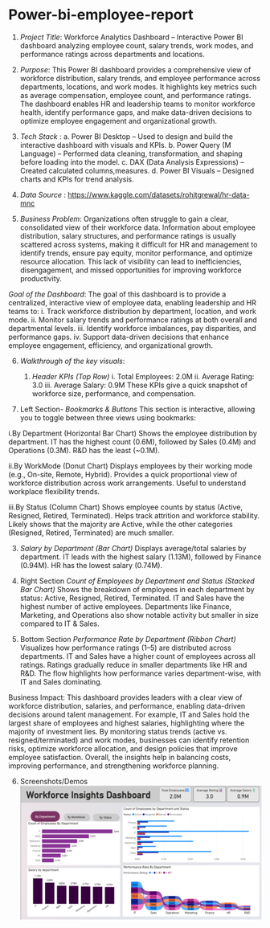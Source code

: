 # Power-bi-employee-report
1. *Project Title*:
   Workforce Analytics Dashboard – Interactive Power BI dashboard analyzing employee count, salary trends, work modes, and performance ratings across departments and locations.

2. *Purpose*: This Power BI dashboard provides a comprehensive view of workforce distribution, salary trends, and employee performance across departments, locations, and work modes. It highlights key metrics such as average compensation, employee count, and performance ratings. The dashboard enables HR and leadership teams to monitor workforce health, identify performance gaps, and make data-driven decisions to optimize employee engagement and organizational growth.
   
3. *Tech Stack* :
a. Power BI Desktop – Used to design and build the interactive dashboard with visuals and KPIs.
b. Power Query (M Language) – Performed data cleaning, transformation, and shaping before loading into the model.
c. DAX (Data Analysis Expressions) – Created calculated columns,measures.
d. Power BI Visuals – Designed charts and KPIs for trend analysis.

4. *Data Source* :
   https://www.kaggle.com/datasets/rohitgrewal/hr-data-mnc

5. *Business Problem*:
Organizations often struggle to gain a clear, consolidated view of their workforce data. Information about employee distribution, salary structures, and performance ratings is usually scattered across systems, making it difficult for HR and management to identify trends, ensure pay equity, monitor performance, and optimize resource allocation. This lack of visibility can lead to inefficiencies, disengagement, and missed opportunities for improving workforce productivity.

*Goal of the Dashboard*:
The goal of this dashboard is to provide a centralized, interactive view of employee data, enabling leadership and HR teams to:
i. Track workforce distribution by department, location, and work mode.
ii. Monitor salary trends and performance ratings at both overall and departmental levels.
iii. Identify workforce imbalances, pay disparities, and performance gaps.
iv. Support data-driven decisions that enhance employee engagement, efficiency, and organizational growth.

6. *Walkthrough of the key visuals*:
    1. *Header KPIs (Top Row)*
   i. Total Employees: 2.0M
   ii. Average Rating: 3.0
  iii. Average Salary: 0.9M
These KPIs give a quick snapshot of workforce size, performance, and compensation.

  2. Left Section- *Bookmarks & Buttons*
 This section is interactive, allowing you to toggle between three views using bookmarks:

i.By Department (Horizontal Bar Chart)
Shows the employee distribution by department.
IT has the highest count (0.6M), followed by Sales (0.4M) and Operations (0.3M).
R&D has the least (~0.1M).

ii.By WorkMode (Donut Chart)
Displays employees by their working mode (e.g., On-site, Remote, Hybrid).
Provides a quick proportional view of workforce distribution across work arrangements.
Useful to understand workplace flexibility trends.

iii.By Status (Column Chart)
Shows employee counts by status (Active, Resigned, Retired, Terminated).
Helps track attrition and workforce stability.
Likely shows that the majority are Active, while the other categories (Resigned, Retired, Terminated) are much smaller.

 3. *Salary by Department (Bar Chart)*
Displays average/total salaries by department.
IT leads with the highest salary (1.13M), followed by Finance (0.94M).
HR has the lowest salary (0.74M).

4. Right Section
*Count of Employees by Department and Status (Stacked Bar Chart)*
Shows the breakdown of employees in each department by status: Active, Resigned, Retired, Terminated.
IT and Sales have the highest number of active employees.
Departments like Finance, Marketing, and Operations also show notable activity but smaller in size compared to IT & Sales.

6. Bottom Section
*Performance Rate by Department (Ribbon Chart)*
Visualizes how performance ratings (1–5) are distributed across departments.
IT and Sales have a higher count of employees across all ratings.
Ratings gradually reduce in smaller departments like HR and R&D.
The flow highlights how performance varies department-wise, with IT and Sales dominating.

Business Impact: This dashboard provides leaders with a clear view of workforce distribution, salaries, and performance, enabling data-driven decisions around talent management. For example, IT and Sales hold the largest share of employees and highest salaries, highlighting where the majority of investment lies. By monitoring status trends (active vs. resigned/terminated) and work modes, businesses can identify retention risks, optimize workforce allocation, and design policies that improve employee satisfaction. Overall, the insights help in balancing costs, improving performance, and strengthening workforce planning.

6. Screenshots/Demos
   ![Dashboard preview](https://github.com/anushagc04-pbi/Power-bi-employee-report/blob/main/Snapshot%20Of%20The%20Employee%20Report.png)


